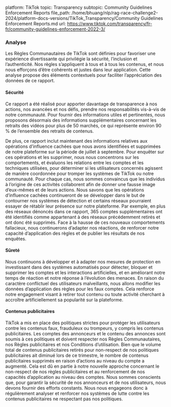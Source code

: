 platform: TikTok
topic: Transparency
subtopic: Community Guidelines Enforcement Reports
file_path: /home/bhuang/nlp/rag-race-challenge2-2024/platform-docs-versions/TikTok_Transparency/Community Guidelines Enforcement Reports.md
url: https://www.tiktok.com/transparency/fr-fr/community-guidelines-enforcement-2022-3/


### **Analyse**

Les Règles Communautaires de TikTok sont définies pour favoriser une expérience divertissante qui privilégie la sécurité, l’inclusion et l’authenticité. Nos règles s’appliquent à tous et à tous les contenus, et nous nous efforçons d’être cohérents et justes dans leur application. Cette analyse propose des éléments contextuels pour faciliter l’appréciation des données de ce rapport.

#### **Sécurité**

Ce rapport a été réalisé pour apporter davantage de transparence à nos actions, nos avancées et nos défis, prendre nos responsabilités vis-à-vis de notre communauté. Pour fournir des informations utiles et pertinentes, nous proposons désormais des informations supplémentaires concernant les retraits des vidéos pour plus de 50 marchés, ce qui représente environ 90 % de l’ensemble des retraits de contenus.

De plus, ce rapport inclut maintenant des informations relatives aux opérations d’influence cachées que nous avons identifiées et supprimées de notre plateforme sur la période de juillet à septembre. Pour enquêter sur ces opérations et les supprimer, nous nous concentrons sur les comportements, et évaluons les relations entre les comptes et les techniques utilisées, pour déterminer si les utilisateurs concernés agissent de manière coordonnée pour tromper les systèmes de TikTok ou notre communauté. Pour chaque cas, nous sommes convaincus que les individus à l’origine de ces activités collaborent afin de donner une fausse image d’eux-mêmes et de leurs actions. Nous savons que les opérations d’influence cachées continueront de se développer dans le but de contourner nos systèmes de détection et certains réseaux pourraient essayer de rétablir leur présence sur notre plateforme. Par exemple, en plus des réseaux dénoncés dans ce rapport, 365 comptes supplémentaires ont été identifiés comme appartenant à des réseaux précédemment retirés et ont donc été supprimés. Face à la hausse de ces nouveaux comportements fallacieux, nous continuerons d’adapter nos réactions, de renforcer notre capacité d’application des règles et de publier les résultats de nos enquêtes.

#### **Sûreté**

Nous continuons à développer et à adapter nos mesures de protection en investissant dans des systèmes automatisés pour détecter, bloquer et supprimer les comptes et les interactions artificielles, et en améliorant notre temps de réaction et notre réponse à l’évolution des menaces. En raison du caractère conflictuel des utilisateurs malveillants, nous allons modifier les données d’application des règles pour les faux comptes. Cela renforce notre engagement visant à retirer tout contenu ou toute activité cherchant à accroître artificiellement sa popularité sur la plateforme.

#### **Contenus publicitaires**

TikTok a mis en place des politiques strictes pour protéger les utilisateurs contre les contenus faux, frauduleux ou trompeurs, y compris les contenus publicitaires. Les comptes des annonceurs et le contenu des annonces sont soumis à ces politiques et doivent respecter nos Règles Communautaires, nos Règles publicitaires et nos Conditions d’utilisation. Bien que le volume total de contenus publicitaires retirés pour non-respect de nos politiques publicitaires ait diminué lors de ce trimestre, le nombre de contenus publicitaires supprimés en raison d’actions au niveau du compte a augmenté. Cela est dû en partie à notre nouvelle approche concernant le non-respect de nos règles publicitaires et au renforcement de nos capacités d’application au niveau des comptes. Nous sommes conscients que, pour garantir la sécurité de nos annonceurs et de nos utilisateurs, nous devons fournir des efforts constants. Nous nous engageons donc à régulièrement analyser et renforcer nos systèmes de lutte contre les contenus publicitaires ne respectant pas nos politiques.